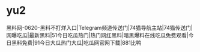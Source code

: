 # yu2
黑料网-0620-黑料不打烊入口|Telegram频道传送门|74猫导航主站|74猫传送门|网曝吃瓜|最新黑料|51今日吃瓜热门|热门网红黑料|暗黑爆料在线吃瓜免费观看|今日黑料免费|91今日大瓜热门大瓜|吃瓜网官网下载|881比鸭
